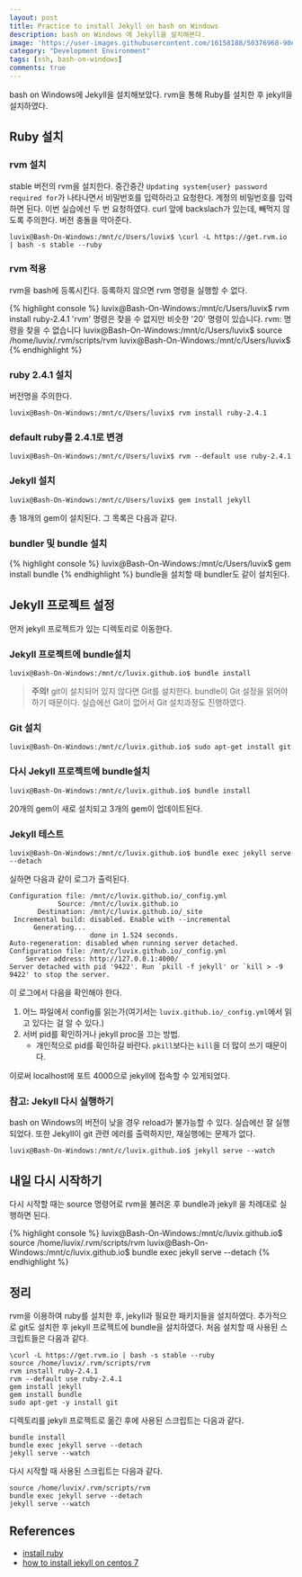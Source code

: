 ```yaml
---
layout: post
title: Practice to install Jekyll on bash on Windows
description: bash on Windows 에 Jekyll을 설치해본다.
image: 'https://user-images.githubusercontent.com/16158188/50376968-90ef4780-0658-11e9-9bd1-32143dfddd90.jpg'
category: "Development Environment"
tags: [ssh, bash-on-windows]
comments: true
---
```

bash on Windows에 Jekyll을 설치해보았다.
rvm을 통해 Ruby를 설치한 후 jekyll을 설치하였다.

## Ruby 설치

### rvm 설치

stable 버전의 rvm을 설치한다.
중간중간 `Updating system{user} password required for`가 나타나면서 비밀번호를 입력하라고 요청한다.
계정의 비밀번호를 입력하면 된다. 이번 실습에선 두 번 요청하였다.
curl 앞에 backslach가 있는데, 빼먹지 않도록 주의한다. 버전 충돌을 막아준다.

```
luvix@Bash-On-Windows:/mnt/c/Users/luvix$ \curl -L https://get.rvm.io | bash -s stable --ruby
```

### rvm 적용

rvm을 bash에 등록시킨다. 등록하지 않으면 rvm 명령을 실행할 수 없다.

{% highlight console %}
luvix@Bash-On-Windows:/mnt/c/Users/luvix$ rvm install ruby-2.4.1
'rvm' 명령은 찾을 수 없지만 비슷한  '20' 명령이 있습니다.
rvm: 명령을 찾을 수 없습니다
luvix@Bash-On-Windows:/mnt/c/Users/luvix$ source /home/luvix/.rvm/scripts/rvm
luvix@Bash-On-Windows:/mnt/c/Users/luvix$
{% endhighlight %}

### ruby 2.4.1 설치

버전명을 주의한다.

```
luvix@Bash-On-Windows:/mnt/c/Users/luvix$ rvm install ruby-2.4.1
```

### default ruby를 2.4.1로 변경

```
luvix@Bash-On-Windows:/mnt/c/Users/luvix$ rvm --default use ruby-2.4.1
```

### Jekyll 설치

```
luvix@Bash-On-Windows:/mnt/c/Users/luvix$ gem install jekyll
```

총 18개의 gem이 설치된다.
그 목록은 다음과 같다.

### bundler 및 bundle 설치

{% highlight console %}
luvix@Bash-On-Windows:/mnt/c/Users/luvix$ gem install bundle
{% endhighlight %}
bundle을 설치할 때 bundler도 같이 설치된다.


## Jekyll 프로젝트 설정

먼저 jekyll 프로젝트가 있는 디렉토리로 이동한다.

### Jekyll 프로젝트에 bundle설치

```
luvix@Bash-On-Windows:/mnt/c/luvix.github.io$ bundle install
```

> **주의!** git이 설치되어 있지 않다면 Git를 설치한다.
bundle이 Git 설정을 읽어야하기 때문이다.
실습에선 Git이 없어서 Git 설치과정도 진행하였다.

### Git 설치

```
luvix@Bash-On-Windows:/mnt/c/luvix.github.io$ sudo apt-get install git
```

### 다시 Jekyll 프로젝트에 bundle설치

```
luvix@Bash-On-Windows:/mnt/c/luvix.github.io$ bundle install
```
20개의 gem이 새로 설치되고 3개의 gem이 업데이트된다.

### Jekyll 테스트

```
luvix@Bash-On-Windows:/mnt/c/luvix.github.io$ bundle exec jekyll serve --detach
```

실하면 다음과 같이 로그가 출력된다.

```
Configuration file: /mnt/c/luvix.github.io/_config.yml
            Source: /mnt/c/luvix.github.io
       Destination: /mnt/c/luvix.github.io/_site
 Incremental build: disabled. Enable with --incremental
      Generating...
                    done in 1.524 seconds.
Auto-regeneration: disabled when running server detached.
Configuration file: /mnt/c/luvix.github.io/_config.yml
    Server address: http://127.0.0.1:4000/
Server detached with pid '9422'. Run `pkill -f jekyll' or `kill > -9 9422' to stop the server.
```

이 로그에서 다음을 확인해야 한다.

1. 어느 파일에서 config를 읽는가(여기서는 `luvix.github.io/_config.yml`에서 읽고 있다는 걸 알 수 있다.)
1. 서버 pid를 확인하거나 jekyll proc을 끄는 방법.
    - 개인적으로 pid를 확인하길 바란다. `pkill`보다는 `kill`을 더 많이 쓰기 때문이다.

이로써 localhost에 포트 4000으로 jekyll에 접속할 수 있게되었다.

### 참고: Jekyll 다시 실행하기

bash on Windows의 버전이 낮을 경우 reload가 불가능할 수 있다.
실습에선 잘 실행되었다.
또한 Jekyll이 git 관련 에러를 출력하지만, 재실행에는 문제가 없다.

```
luvix@Bash-On-Windows:/mnt/c/luvix.github.io$ jekyll serve --watch
```

## 내일 다시 시작하기

다시 시작할 때는 source 명령어로 rvm을 불러온 후 bundle과 jekyll 을 차례대로 실행하면 된다.

{% highlight console %}
luvix@Bash-On-Windows:/mnt/c/luvix.github.io$ source /home/luvix/.rvm/scripts/rvm
luvix@Bash-On-Windows:/mnt/c/luvix.github.io$ bundle exec jekyll serve --detach
{% endhighlight %}


## 정리

rvm을 이용하여 ruby를 설치한 후, jekyll과 필요한 패키지들을 설치하였다.
추가적으로 git도 설치한 후 jekyll 프로젝트에 bundle을 설치하였다.
처음 설치할 때 사용된 스크립트들은 다음과 같다.

```
\curl -L https://get.rvm.io | bash -s stable --ruby
source /home/luvix/.rvm/scripts/rvm
rvm install ruby-2.4.1
rvm --default use ruby-2.4.1
gem install jekyll
gem install bundle
sudo apt-get -y install git
```

디렉토리를 jekyll 프로젝트로 옮긴 후에 사용된 스크립트는 다음과 같다.

```
bundle install
bundle exec jekyll serve --detach
jekyll serve --watch
```

다시 시작할 때 사용된 스크립트는 다음과 같다.
```
source /home/luvix/.rvm/scripts/rvm
bundle exec jekyll serve --detach
jekyll serve --watch
```

## References

- [install ruby](http://railsapps.github.io/install-ruby.html)
- [how to install jekyll on centos 7](https://hostpresto.com/community/tutorials/how-to-install-jekyll-on-centos-7/)
